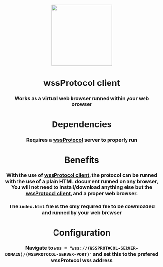 <p align="center"><img src="https://i.ibb.co/XVWwd0T/wss-Protocol.png" height="200"></p>
<h1 align="center">wssProtocol client</h1>
<h3 align="center">Works as a virtual web browser runned within your web browser</h3>
<h1 align="center">Dependencies</h1>
<h3 align="center">Requires a <a href="https://github.com/yotsubabeat/wssprotocol">wssProtocol</a> server to properly run</h3>

<h1 align="center">Benefits</h1>
<h3 align="center">With the use of <a href="https://github.com/yotsubabeat/wssprotocol-client">wssProtocol client</a>, the protocol can be runned with the use of a plain HTML document runned on any browser,
You will not need to install/download anything else but the <a href="https://github.com/yotsubabeat/wssprotocol-client">wssProtocol client</a>, and a proper web browser.</h3>

<h3 align="center">The <code>index.html</code> file is the only required file to be downloaded and runned by your web browser</h3>

<h1 align="center">Configuration</h1>
<h3 align="center">Navigate to <code>wss = "wss://(WSSPROTOCOL-SERVER-DOMAIN)/(WSSPROTOCOL-SERVER-PORT)"</code> and set this to the prefered wssProtocol wss address</h3>